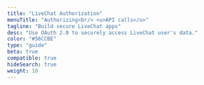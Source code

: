 ```yaml
---
title: "LiveChat Authorization"
menuTitle: "Authorizing<br/> <u>API calls</u>"
tagline: "Build secure LiveChat apps"
desc: "Use OAuth 2.0 to securely access LiveChat user's data."
color: "#56CCBE"
type: "guide"
beta: true
compatible: true
hideSearch: true
weight: 10
---
```

